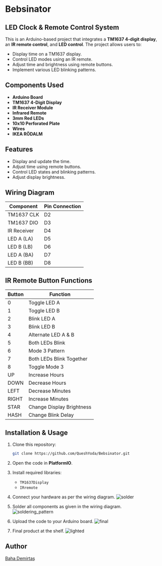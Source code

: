 # Bebsinator
## LED Clock & Remote Control System

This is an Arduino-based project that integrates a **TM1637 4-digit display**, an **IR remote control**, and **LED control**. The project allows users to:

- Display time on a TM1637 display.
- Control LED modes using an IR remote.
- Adjust time and brightness using remote buttons.
- Implement various LED blinking patterns.

## Components Used

- **Arduino Board**
- **TM1637 4-Digit Display**
- **IR Receiver Module**
- **Infrared Remote**
- **3mm Red LEDs**
- **10x10 Perforated Plate**
- **Wires**
- **IKEA RÖDALM**

## Features

- Display and update the time.
- Adjust time using remote buttons.
- Control LED states and blinking patterns.
- Adjust display brightness.

## Wiring Diagram

| Component       | Pin Connection |
|----------------|---------------|
| TM1637 CLK     | D2            |
| TM1637 DIO     | D3            |
| IR Receiver    | D4            |
| LED A (LA)     | D5            |
| LED B (LB)     | D6            |
| LED A (BA)     | D7            |
| LED B (BB)     | D8            |

## IR Remote Button Functions

| Button  | Function |
|---------|----------|
| 0       | Toggle LED A |
| 1       | Toggle LED B |
| 2       | Blink LED A |
| 3       | Blink LED B |
| 4       | Alternate LED A & B |
| 5       | Both LEDs Blink |
| 6       | Mode 3 Pattern |
| 7       | Both LEDs Blink Together |
| 8       | Toggle Mode 3 |
| UP      | Increase Hours |
| DOWN    | Decrease Hours |
| LEFT    | Decrease Minutes |
| RIGHT   | Increase Minutes |
| STAR    | Change Display Brightness |
| HASH    | Change Blink Delay |

## Installation & Usage

1. Clone this repository:
   ```sh
   git clone https://github.com/QueshYoda/Bebsinator.git
   ```
2. Open the code in **PlatformIO**.
   
3. Install required libraries:
   - `TM1637Display`
   - `IRremote`

4. Connect your hardware as per the wiring diagram.
![solder](https://github.com/user-attachments/assets/525720d6-990f-443e-9b03-173625927811)

5. Solder all components as given in the wiring diagram.
![soldering_pattern ](https://github.com/user-attachments/assets/a033a326-e260-4c95-b9f6-1a38e3ccd1c9)

6. Upload the code to your Arduino board.
![final ](https://github.com/user-attachments/assets/7a701929-b87f-4c9a-8f2b-300c91b16481)

7. Final product at the shelf.
![lighted](https://github.com/user-attachments/assets/9c389926-aa5c-4d99-b7ef-4c18f4233149)


## Author
[Baha Demirtaş](https://github.com/queshyoda)

